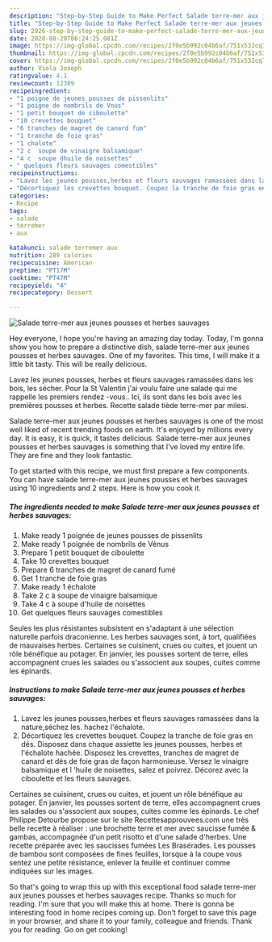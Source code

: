```yaml
---
description: "Step-by-Step Guide to Make Perfect Salade terre-mer aux jeunes pousses et herbes sauvages"
title: "Step-by-Step Guide to Make Perfect Salade terre-mer aux jeunes pousses et herbes sauvages"
slug: 2926-step-by-step-guide-to-make-perfect-salade-terre-mer-aux-jeunes-pousses-et-herbes-sauvages
date: 2020-08-20T06:24:25.081Z
image: https://img-global.cpcdn.com/recipes/2f0e5b992c04b6af/751x532cq70/salade-terre-mer-aux-jeunes-pousses-et-herbes-sauvages-photo-principale-de-la-recette.jpg
thumbnail: https://img-global.cpcdn.com/recipes/2f0e5b992c04b6af/751x532cq70/salade-terre-mer-aux-jeunes-pousses-et-herbes-sauvages-photo-principale-de-la-recette.jpg
cover: https://img-global.cpcdn.com/recipes/2f0e5b992c04b6af/751x532cq70/salade-terre-mer-aux-jeunes-pousses-et-herbes-sauvages-photo-principale-de-la-recette.jpg
author: Viola Joseph
ratingvalue: 4.1
reviewcount: 12389
recipeingredient:
- "1 poigne de jeunes pousses de pissenlits"
- "1 poigne de nombrils de Vnus"
- "1 petit bouquet de ciboulette"
- "10 crevettes bouquet"
- "6 tranches de magret de canard fum"
- "1 tranche de foie gras"
- "1 chalote"
- "2 c  soupe de vinaigre balsamique"
- "4 c  soupe dhuile de noisettes"
- " quelques fleurs sauvages comestibles"
recipeinstructions:
- "Lavez les jeunes pousses,herbes et fleurs sauvages ramassées dans la nature,séchez les. hachez l&#39;échalote."
- "Décortiquez les crevettes bouquet. Coupez la tranche de foie gras en dés. Disposez dans chaque assiette les jeunes pousses, herbes et l&#39;échalote hachée. Disposez les crevettes, tranches de magret de canard et dés de foie gras de façon harmonieuse. Versez le vinaigre balsamique et l &#39;huile de noisettes, salez et poivrez. Décorez avec la ciboulette et les fleurs sauvages."
categories:
- Recipe
tags:
- salade
- terremer
- aux

katakunci: salade terremer aux 
nutrition: 289 calories
recipecuisine: American
preptime: "PT17M"
cooktime: "PT47M"
recipeyield: "4"
recipecategory: Dessert

---
```



![Salade terre-mer aux jeunes pousses et herbes sauvages](https://img-global.cpcdn.com/recipes/2f0e5b992c04b6af/751x532cq70/salade-terre-mer-aux-jeunes-pousses-et-herbes-sauvages-photo-principale-de-la-recette.jpg)

Hey everyone, I hope you're having an amazing day today. Today, I'm gonna show you how to prepare a distinctive dish, salade terre-mer aux jeunes pousses et herbes sauvages. One of my favorites. This time, I will make it a little bit tasty. This will be really delicious.

Lavez les jeunes pousses, herbes et fleurs sauvages ramassées dans les bois, les sécher. Pour la St Valentin j&#39;ai voulu faire une salade qui me rappelle les premiers rendez -vous.. Ici, ils sont dans les bois avec les premières pousses et herbes. Recette salade tiède terre-mer par milesi.

Salade terre-mer aux jeunes pousses et herbes sauvages is one of the most well liked of recent trending foods on earth. It's enjoyed by millions every day. It is easy, it is quick, it tastes delicious. Salade terre-mer aux jeunes pousses et herbes sauvages is something that I've loved my entire life. They are fine and they look fantastic.


To get started with this recipe, we must first prepare a few components. You can have salade terre-mer aux jeunes pousses et herbes sauvages using 10 ingredients and 2 steps. Here is how you cook it.

<!--inarticleads1-->

##### The ingredients needed to make Salade terre-mer aux jeunes pousses et herbes sauvages:

1. Make ready 1 poignée de jeunes pousses de pissenlits
1. Make ready 1 poignée de nombrils de Vénus
1. Prepare 1 petit bouquet de ciboulette
1. Take 10 crevettes bouquet
1. Prepare 6 tranches de magret de canard fumé
1. Get 1 tranche de foie gras
1. Make ready 1 échalote
1. Take 2 c à soupe de vinaigre balsamique
1. Take 4 c à soupe d&#39;huile de noisettes
1. Get  quelques fleurs sauvages comestibles


Seules les plus résistantes subsistent en s&#39;adaptant à une sélection naturelle parfois draconienne. Les herbes sauvages sont, à tort, qualifiées de mauvaises herbes. Certaines se cuisinent, crues ou cuites, et jouent un rôle bénéfique au potager. En janvier, les pousses sortent de terre, elles accompagnent crues les salades ou s&#39;associent aux soupes, cuites comme les épinards. 

<!--inarticleads2-->

##### Instructions to make Salade terre-mer aux jeunes pousses et herbes sauvages:

1. Lavez les jeunes pousses,herbes et fleurs sauvages ramassées dans la nature,séchez les. hachez l&#39;échalote.
1. Décortiquez les crevettes bouquet. Coupez la tranche de foie gras en dés. Disposez dans chaque assiette les jeunes pousses, herbes et l&#39;échalote hachée. Disposez les crevettes, tranches de magret de canard et dés de foie gras de façon harmonieuse. Versez le vinaigre balsamique et l &#39;huile de noisettes, salez et poivrez. Décorez avec la ciboulette et les fleurs sauvages.


Certaines se cuisinent, crues ou cuites, et jouent un rôle bénéfique au potager. En janvier, les pousses sortent de terre, elles accompagnent crues les salades ou s&#39;associent aux soupes, cuites comme les épinards. Le chef Philippe Detourbe propose sur le site Recettesapprouvees.com une très belle recette à réaliser : une brochette terre et mer avec saucisse fumée &amp; gambas, accompagnée d&#39;un petit risotto et d&#39;une salade d&#39;herbes. Une recette préparée avec les saucisses fumées Les Brasérades. Les pousses de bambou sont composées de fines feuilles, lorsque à la coupe vous sentez une petite résistance, enlever la feuille et continuer comme indiquées sur les images. 

So that's going to wrap this up with this exceptional food salade terre-mer aux jeunes pousses et herbes sauvages recipe. Thanks so much for reading. I'm sure that you will make this at home. There is gonna be interesting food in home recipes coming up. Don't forget to save this page in your browser, and share it to your family, colleague and friends. Thank you for reading. Go on get cooking!
